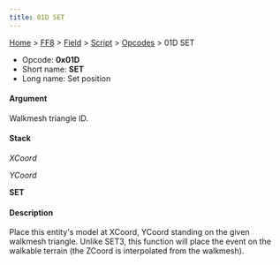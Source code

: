 ```yaml
---
title: 01D SET
---
```


[Home](/ff7-flat-wiki/Main%20Page.md) > [FF8](/ff7-flat-wiki/FF8.md) > [Field](/ff7-flat-wiki/FF8/Field.md) > [Script](/ff7-flat-wiki/FF8/Field/Script.md) > [Opcodes](/ff7-flat-wiki/FF8/Field/Script/Opcodes.md) > 01D SET

-   Opcode: **0x01D**
-   Short name: **SET**
-   Long name: Set position

#### Argument

Walkmesh triangle ID.

#### Stack

  
*XCoord*

*YCoord*

**SET**

#### Description

Place this entity's model at XCoord, YCoord standing on the given
walkmesh triangle. Unlike SET3, this function will place the event on
the walkable terrain (the ZCoord is interpolated from the walkmesh).
